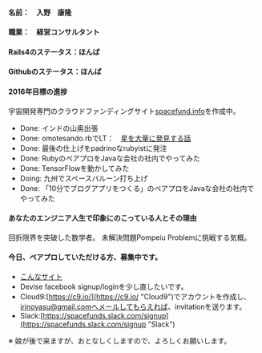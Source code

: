 #### 名前：　入野　康隆

#### 職業：　経営コンサルタント

#### Rails4のステータス：ほんば

#### Githubのステータス：ほんば

#### 2016年目標の進捗
宇宙開発専門のクラウドファンディングサイト[spacefund.info](http://www.spacefund.info/ja/hello "Spacefund")を作成中。
* Done: インドの山奥出張
* Done: omotesando.rbでLT：　[星を大量に発見する話](https://docs.google.com/presentation/d/1mgGtnXCC3oIw0EU2wjDcOS0txDX6V29StEVREjJqVFE/edit?usp=sharing "Spacefund projects")
* Done: 最後の仕上げをpadrinoなrubyistに発注
* Done: RubyのペアプロをJavaな会社の社内でやってみた
* Done: TensorFlowを動かしてみた
* Doing: 九州でスペースバルーン打ち上げ
* Done: 「10分でブログアプリをつくる」のペアプロをJavaな会社の社内でやってみた


#### あなたのエンジニア人生で印象にのこっている人とその理由  
回折限界を突破した数学者。
未解決問題Pompeiu Problemに挑戦する気概。


#### 今日、ペアプロしていただける方、募集中です。
  * [こんなサイト](https://spacefund-irinoyasu.c9users.io "Spacefund development")
  * Devise facebook signup/loginを少し直したいです。
  * Cloud9:[https://c9.io/](https://c9.io/ "Cloud9")でアカウントを作成し、irinoyasu@gmail.comへメールしてもらえれば、invitationを送ります。
  * Slack:[https://spacefunds.slack.com/signup](https://spacefunds.slack.com/signup "Slack")


※ 娘が後で来ますが、おとなしくしますので、よろしくお願いします。